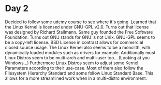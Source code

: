 # Day 2

Decided to follow some udemy course to see where it's going.
Learned that the Linux Kernel is licensed under GNU-GPL v2.0.
Turns out that license was designed by Richard Stallmann.
Same guy founded the Free Software Foundation. 
Turns out GNU stands for GNU is not Unix.
GNU-GPL seems to be a copy-left license.
BSD License in contrast allows for commercial closed source usage.
The Linux Kernel also seems to be a monolith, with dynamically loaded modules such as drivers for example.
Additionally most Linux Distros seem to be multi-arch and multi-user too... (Looking at you Windows...)
Furthermore Linux Distros seem to adjust some Kernel Parameters according to their use-case.
Most of them also follow the Filesystem Hierarchy Standard and some follow Linux Standard Base.
This allows for a more streamlined work when in a multi-distro environment.


